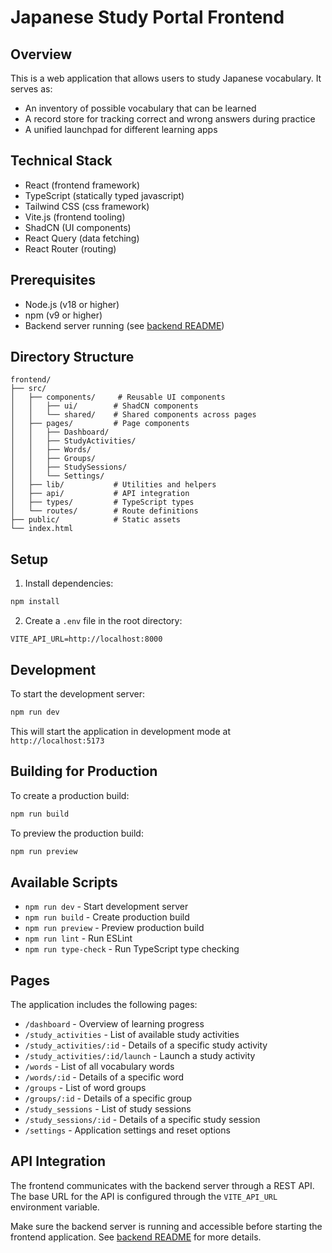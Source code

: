 # Japanese Study Portal Frontend

## Overview

This is a web application that allows users to study Japanese vocabulary. It serves as:
- An inventory of possible vocabulary that can be learned
- A record store for tracking correct and wrong answers during practice
- A unified launchpad for different learning apps

## Technical Stack

- React (frontend framework)
- TypeScript (statically typed javascript)
- Tailwind CSS (css framework)
- Vite.js (frontend tooling)
- ShadCN (UI components)
- React Query (data fetching)
- React Router (routing)

## Prerequisites

- Node.js (v18 or higher)
- npm (v9 or higher)
- Backend server running (see [backend README](../backend_python/README.md))

## Directory Structure

```
frontend/
├── src/
│   ├── components/     # Reusable UI components
│   │   ├── ui/        # ShadCN components
│   │   └── shared/    # Shared components across pages
│   ├── pages/         # Page components
│   │   ├── Dashboard/
│   │   ├── StudyActivities/
│   │   ├── Words/
│   │   ├── Groups/
│   │   ├── StudySessions/
│   │   └── Settings/
│   ├── lib/           # Utilities and helpers
│   ├── api/           # API integration
│   ├── types/         # TypeScript types
│   └── routes/        # Route definitions
├── public/            # Static assets
└── index.html
```

## Setup

1. Install dependencies:
```bash
npm install
```

2. Create a `.env` file in the root directory:
```env
VITE_API_URL=http://localhost:8000
```

## Development

To start the development server:

```bash
npm run dev
```

This will start the application in development mode at `http://localhost:5173`

## Building for Production

To create a production build:

```bash
npm run build
```

To preview the production build:

```bash
npm run preview
```

## Available Scripts

- `npm run dev` - Start development server
- `npm run build` - Create production build
- `npm run preview` - Preview production build
- `npm run lint` - Run ESLint
- `npm run type-check` - Run TypeScript type checking

## Pages

The application includes the following pages:

- `/dashboard` - Overview of learning progress
- `/study_activities` - List of available study activities
- `/study_activities/:id` - Details of a specific study activity
- `/study_activities/:id/launch` - Launch a study activity
- `/words` - List of all vocabulary words
- `/words/:id` - Details of a specific word
- `/groups` - List of word groups
- `/groups/:id` - Details of a specific group
- `/study_sessions` - List of study sessions
- `/study_sessions/:id` - Details of a specific study session
- `/settings` - Application settings and reset options

## API Integration

The frontend communicates with the backend server through a REST API. The base URL for the API is configured through the `VITE_API_URL` environment variable.

Make sure the backend server is running and accessible before starting the frontend application. See [backend README](../backend_python/README.md) for more details.
